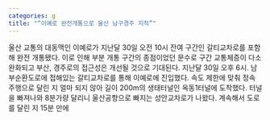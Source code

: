 ```yaml
---
categories: g
title: "“이예로 완전개통으로 울산 남구경주 지척”"
---
```

울산 교통의 대동맥인 이예로가 지난달 30일 오전 10시 잔여 구간인 갈티교차로를 포함해 완전 개통됐다. 이로 인해 부분 개통 구간의 종점이었던 문수로 구간 교통체증이 다소 완화되고 부산, 경주로의 접근성은 개선될 것으로 기대된다. 지난달 30일 오후 6시. 남부순환도로에 접해있는 갈티교차로를 통해 이예로에 진입했다. 속도 제한에 맞춰 정속 주행으로 달린 지 얼마 되지 않아 길이 200m의 생태터널인 옥동1터널에 도착했다. 터널을 빠져나와 8분가량 달리니 울산공항으로 빠지는 성안교차로가 나왔다. 계속해서 도로를 달린 지 15분 만에